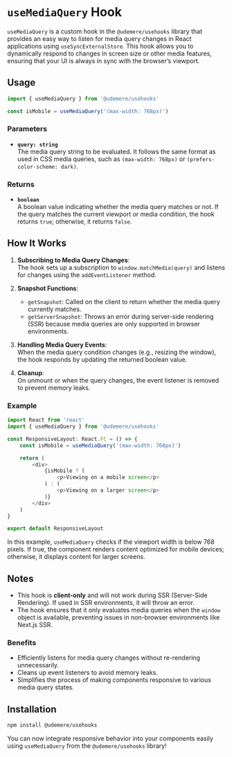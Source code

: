 # `useMediaQuery` Hook

`useMediaQuery` is a custom hook in the `@udemere/usehooks` library that provides an easy way to listen for media query changes in React applications using `useSyncExternalStore`. This hook allows you to dynamically respond to changes in screen size or other media features, ensuring that your UI is always in sync with the browser’s viewport.

## **Usage**

```typescript
import { useMediaQuery } from '@udemere/usehooks'

const isMobile = useMediaQuery('(max-width: 768px)')
```

### **Parameters**

- **`query: string`**  
  The media query string to be evaluated. It follows the same format as used in CSS media queries, such as `(max-width: 768px)` or `(prefers-color-scheme: dark)`.

### **Returns**

- **`boolean`**  
  A boolean value indicating whether the media query matches or not. If the query matches the current viewport or media condition, the hook returns `true`; otherwise, it returns `false`.

## **How It Works**

1. **Subscribing to Media Query Changes**:  
   The hook sets up a subscription to `window.matchMedia(query)` and listens for changes using the `addEventListener` method.
2. **Snapshot Functions**:

   - `getSnapshot`: Called on the client to return whether the media query currently matches.
   - `getServerSnapshot`: Throws an error during server-side rendering (SSR) because media queries are only supported in browser environments.

3. **Handling Media Query Events**:  
   When the media query condition changes (e.g., resizing the window), the hook responds by updating the returned boolean value.

4. **Cleanup**:  
   On unmount or when the query changes, the event listener is removed to prevent memory leaks.

### **Example**

```typescript
import React from 'react'
import { useMediaQuery } from '@udemere/usehooks'

const ResponsiveLayout: React.FC = () => {
	const isMobile = useMediaQuery('(max-width: 768px)')

	return (
		<div>
			{isMobile ? (
				<p>Viewing on a mobile screen</p>
			) : (
				<p>Viewing on a larger screen</p>
			)}
		</div>
	)
}

export default ResponsiveLayout
```

In this example, `useMediaQuery` checks if the viewport width is below 768 pixels. If true, the component renders content optimized for mobile devices; otherwise, it displays content for larger screens.

## **Notes**

- This hook is **client-only** and will not work during SSR (Server-Side Rendering). If used in SSR environments, it will throw an error.
- The hook ensures that it only evaluates media queries when the `window` object is available, preventing issues in non-browser environments like Next.js SSR.

### **Benefits**

- Efficiently listens for media query changes without re-rendering unnecessarily.
- Cleans up event listeners to avoid memory leaks.
- Simplifies the process of making components responsive to various media query states.

## **Installation**

```bash
npm install @udemere/usehooks
```

You can now integrate responsive behavior into your components easily using `useMediaQuery` from the `@udemere/usehooks` library!
